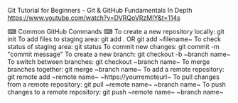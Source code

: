 

Git Tutorial for Beginners - Git & GitHub Fundamentals In Depth
https://www.youtube.com/watch?v=DVRQoVRzMIY&t=114s


⌨ Common GitHub Commands ⌨
To create a new repository locally: git init
To add files to staging area: git add .  OR   git add ~filename~
To check status of staging area: git status
To commit new changes: git commit -m "commit message"
To create a new branch: git checkout -b ~branch name~
To switch between branches: git checkout ~branch name~
To merge branches together: git merge ~branch name~
To add a remote repository: git remote add ~remote name~ ~https://yourremoteurl~
To pull changes from a remote repository: git pull ~remote name~ ~branch name~
To push changes to a remote repository: git push ~remote name~ ~branch name~